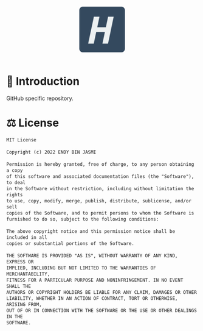 <br />
<div align="center">
  <picture>
    <source height="120" media="(prefers-color-scheme: dark)" srcset="https://raw.githubusercontent.com/himpun/.github/main/media/logo-dark.svg">
    <source height="120" media="(prefers-color-scheme: light)" srcset="https://raw.githubusercontent.com/himpun/.github/main/media/logo-light.svg">
    <img alt="logo" height="120" src="https://raw.githubusercontent.com/himpun/.github/main/media/logo-light.svg" />
  </picture>
</div>
<br />

# 📝 Introduction

GitHub specific repository.

# ⚖️ License

```
MIT License

Copyright (c) 2022 ENDY BIN JASMI

Permission is hereby granted, free of charge, to any person obtaining a copy
of this software and associated documentation files (the "Software"), to deal
in the Software without restriction, including without limitation the rights
to use, copy, modify, merge, publish, distribute, sublicense, and/or sell
copies of the Software, and to permit persons to whom the Software is
furnished to do so, subject to the following conditions:

The above copyright notice and this permission notice shall be included in all
copies or substantial portions of the Software.

THE SOFTWARE IS PROVIDED "AS IS", WITHOUT WARRANTY OF ANY KIND, EXPRESS OR
IMPLIED, INCLUDING BUT NOT LIMITED TO THE WARRANTIES OF MERCHANTABILITY,
FITNESS FOR A PARTICULAR PURPOSE AND NONINFRINGEMENT. IN NO EVENT SHALL THE
AUTHORS OR COPYRIGHT HOLDERS BE LIABLE FOR ANY CLAIM, DAMAGES OR OTHER
LIABILITY, WHETHER IN AN ACTION OF CONTRACT, TORT OR OTHERWISE, ARISING FROM,
OUT OF OR IN CONNECTION WITH THE SOFTWARE OR THE USE OR OTHER DEALINGS IN THE
SOFTWARE.

```
